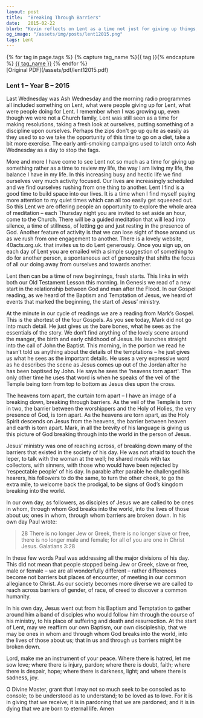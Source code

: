 ```yaml
---
layout: post
title:  "Breaking Through Barriers"
date:   2015-02-22
blurb: "Kevin reflects on Lent as a time not just for giving up things, but for introspection and creating space in our lives. He emphasizes the importance of meditation, generosity, and new beginnings. The sermon draws connections between the tearing of the heavens during Jesus' baptism and the tearing of the Temple veil, symbolizing the breaking down of barriers between God and humanity. Kevin encourages us to be instruments of peace and to break down barriers in our own lives, following the example of Jesus."
og_image: "/assets/img/posts/lent12015.png"
tags: Lent
---    
```

<div class="tag-pills">
  {% for tag in page.tags %}
    {% capture tag_name %}{{ tag }}{% endcapture %}
    <a href="{{ site.baseurl }}/tag/{{ tag_name }}" class="tag-pill">{{ tag_name }}</a>
  {% endfor %}
</div>
[Original PDF](/assets/pdf/lent12015.pdf)

### Lent 1 – Year B – 2015

Last Wednesday was Ash Wednesday and the morning radio programmes all included something on Lent, what were people giving up for Lent, what were people doing for Lent. I remember when I was growing up, even though we were not a Church family, Lent was still seen as a time for making resolutions, taking a fresh look at ourselves, putting something of a discipline upon ourselves. Perhaps the zips don't go up quite as easily as they used to so we take the opportunity of this time to go on a diet, take a bit more exercise. The early anti-smoking campaigns used to latch onto Ash Wednesday as a day to stop the fags.

More and more I have come to see Lent not so much as a time for giving up something rather as a time to review my life, the way I am living my life, the balance I have in my life. In this increasing busy and hectic life we find ourselves very much activity focused. Our lives are increasingly scheduled and we find ourselves rushing from one thing to another. Lent I find is a good time to build space into our lives. It is a time when I find myself paying more attention to my quiet times which can all too easily get squeezed out. So this Lent we are offering people an opportunity to explore the whole area of meditation – each Thursday night you are invited to set aside an hour, come to the Church. There will be a guided meditation that will lead into silence, a time of stillness, of letting go and just resting in the presence of God. Another feature of activity is that we can lose sight of those around us as we rush from one engagement to another. There is a lovely website, 40acts.org.uk. that invites us to do Lent generously. Once you sign up, on each day of Lent you are emailed with a simple suggestion of something to do for another person, a spontaneous act of generosity that shifts the focus of all our doing away from ourselves and towards another.

Lent then can be a time of new beginnings, fresh starts. This links in with both our Old Testament Lesson this morning. In Genesis we read of a new start in the relationship between God and man after the Flood. In our Gospel reading, as we heard of the Baptism and Temptation of Jesus, we heard of events that marked the beginning, the start of Jesus’ ministry.

At the minute in our cycle of readings we are a reading from Mark’s Gospel. This is the shortest of the four Gospels. As you see today, Mark did not go into much detail. He just gives us the bare bones, what he sees as the essentials of the story. We don’t find anything of the lovely scene around the manger, the birth and early childhood of Jesus. He launches straight into the call of John the Baptist. This morning, in the portion we read he hasn’t told us anything about the details of the temptations – he just gives us what he sees as the important details. He uses a very expressive word as he describes the scene as Jesus comes up out of the Jordan after he has been baptised by John. He says he sees the 'heavens torn apart'. The only other time he uses that word is when he speaks of the veil of the Temple being torn from top to bottom as Jesus dies upon the cross.

The heavens torn apart, the curtain torn apart – I have an image of a breaking down, breaking through barriers. As the veil of the Temple is torn in two, the barrier between the worshippers and the Holy of Holies, the very presence of God, is torn apart. As the heavens are torn apart, as the Holy Spirit descends on Jesus from the heavens, the barrier between heaven and earth is torn apart. Mark, in all the brevity of his language is giving us this picture of God breaking through into the world in the person of Jesus.

Jesus’ ministry was one of reaching across, of breaking down many of the barriers that existed in the society of his day. He was not afraid to touch the leper, to talk with the woman at the well; he shared meals with tax collectors, with sinners, with those who would have been rejected by 'respectable people' of his day. In parable after parable he challenged his hearers, his followers to do the same, to turn the other cheek, to go the extra mile, to welcome back the prodigal, to be signs of God’s kingdom breaking into the world.

In our own day, as followers, as disciples of Jesus we are called to be ones in whom, through whom God breaks into the world, into the lives of those about us; ones in whom, through whom barriers are broken down. In his own day Paul wrote:

> 28 There is no longer Jew or Greek, there is no longer slave or free, there is no longer male and female; for all of you are one in Christ Jesus. Galatians 3:28

In these few words Paul was addressing all the major divisions of his day. This did not mean that people stopped being Jew or Greek, slave or free, male or female – we are all wonderfully different – rather differences become not barriers but places of encounter, of meeting in our common allegiance to Christ. As our society becomes more diverse we are called to reach across barriers of gender, of race, of creed to discover a common humanity.

In his own day, Jesus went out from his Baptism and Temptation to gather around him a band of disciples who would follow him through the course of his ministry, to his place of suffering and death and resurrection. At the start of Lent, may we reaffirm our own Baptism, our own discipleship, that we may be ones in whom and through whom God breaks into the world, into the lives of those about us; that in us and through us barriers might be broken down.

Lord, make me an instrument of your peace.
Where there is hatred, let me sow love;
where there is injury, pardon;
where there is doubt, faith;
where there is despair, hope;
where there is darkness, light;
and where there is sadness, joy.

O Divine Master, grant that I may not so much seek to be consoled as to console;
to be understood as to understand;
to be loved as to love.
For it is in giving that we receive;
it is in pardoning that we are pardoned;
and it is in dying that we are born to eternal life. Amen
